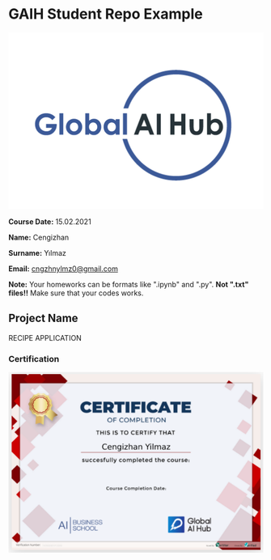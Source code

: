 # GAIH Student Repo Example
![](https://github.com/cengizhanylmz/gaih-students-repo-example/blob/main/logo.png)

**Course Date:** 15.02.2021  

**Name:** Cengizhan

**Surname:** Yılmaz

**Email:** cngzhnylmz0@gmail.com  

**Note:** Your homeworks can be formats like ".ipynb" and ".py". **Not ".txt" files!!** Make sure that your codes works.  

## Project Name
RECIPE APPLICATION


### Certification
![](https://github.com/cengizhanylmz/gaih-students-repo-example/blob/main/Adsız.png)

